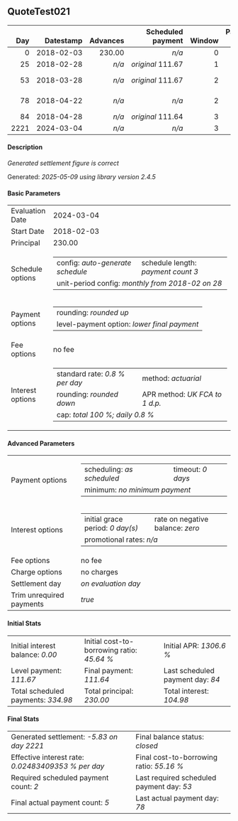 <h2>QuoteTest021</h2>
<table>
    <thead style="vertical-align: bottom;">
        <th class="ci00" style="text-align: right;">Day</th>
        <th class="ci01" style="text-align: right;">Datestamp</th>
        <th class="ci02" style="text-align: right;">Advances</th>
        <th class="ci03" style="text-align: right;">Scheduled payment</th>
        <th class="ci04" style="text-align: right;">Window</th>
        <th class="ci05" style="text-align: right;">Payment due</th>
        <th class="ci06" style="text-align: right;">Actual payments</th>
        <th class="ci07" style="text-align: right;">Generated payment</th>
        <th class="ci08" style="text-align: right;">Net effect</th>
        <th class="ci09" style="text-align: right;">Payment status</th>
        <th class="ci10" style="text-align: right;">Balance status</th>
        <th class="ci11" style="text-align: right;">Actuarial interest</th>
        <th class="ci12" style="text-align: right;">New interest</th>
        <th class="ci13" style="text-align: right;">Interest portion</th>
        <th class="ci14" style="text-align: right;">Principal portion</th>
        <th class="ci15" style="text-align: right;">Interest balance</th>
        <th class="ci16" style="text-align: right;">Principal balance</th>
        <th class="ci17" style="text-align: right;">Settlement figure</th>
    </thead>
    <tr style="text-align: right;">
        <td class="ci00">0</td>
        <td class="ci01" style="white-space: nowrap;">2018-02-03</td>
        <td class="ci02">230.00</td>
        <td class="ci03" style="white-space: nowrap;"><i>n/a<i></td>
        <td class="ci04">0</td>
        <td class="ci05">0.00</td>
        <td class="ci06"><i>n/a</i></td>
        <td class="ci07"><i>n/a</i></td>
        <td class="ci08">0.00</td>
        <td class="ci09"><i>none&nbsp;scheduled</i></td>
        <td class="ci10">open</td>
        <td class="ci11">0.0000</td>
        <td class="ci12">0.0000</td>
        <td class="ci13">0.00</td>
        <td class="ci14">0.00</td>
        <td class="ci15">0.0000</td>
        <td class="ci16">230.00</td>
        <td class="ci17">230.00</td>
    </tr>
    <tr style="text-align: right;">
        <td class="ci00">25</td>
        <td class="ci01" style="white-space: nowrap;">2018-02-28</td>
        <td class="ci02"><i>n/a</i></td>
        <td class="ci03" style="white-space: nowrap;"><i>original</i> 111.67</td>
        <td class="ci04">1</td>
        <td class="ci05">111.67</td>
        <td class="ci06"><i>confirmed</i>&nbsp;72.54</td>
        <td class="ci07"><i>n/a</i></td>
        <td class="ci08">72.54</td>
        <td class="ci09"><i>paid&nbsp;later&nbsp;owing</i>&nbsp;39.13</td>
        <td class="ci10">open</td>
        <td class="ci11">46.0000</td>
        <td class="ci12">46.0000</td>
        <td class="ci13">46.00</td>
        <td class="ci14">26.54</td>
        <td class="ci15">0.0000</td>
        <td class="ci16">203.46</td>
        <td class="ci17">203.46</td>
    </tr>
    <tr style="text-align: right;">
        <td class="ci00">53</td>
        <td class="ci01" style="white-space: nowrap;">2018-03-28</td>
        <td class="ci02"><i>n/a</i></td>
        <td class="ci03" style="white-space: nowrap;"><i>original</i> 111.67</td>
        <td class="ci04">2</td>
        <td class="ci05">111.67</td>
        <td class="ci06">72.54&nbsp;<i>failed</i><br/><i>confirmed</i>&nbsp;72.54</td>
        <td class="ci07"><i>n/a</i></td>
        <td class="ci08">72.54</td>
        <td class="ci09"><i>paid&nbsp;later&nbsp;in&nbsp;full</i></td>
        <td class="ci10">open</td>
        <td class="ci11">45.5750</td>
        <td class="ci12">45.5750</td>
        <td class="ci13">45.57</td>
        <td class="ci14">26.97</td>
        <td class="ci15">0.0000</td>
        <td class="ci16">176.49</td>
        <td class="ci17">176.49</td>
    </tr>
    <tr style="text-align: right;">
        <td class="ci00">78</td>
        <td class="ci01" style="white-space: nowrap;">2018-04-22</td>
        <td class="ci02"><i>n/a</i></td>
        <td class="ci03" style="white-space: nowrap;"><i>n/a<i></td>
        <td class="ci04">2</td>
        <td class="ci05">0.00</td>
        <td class="ci06"><i>confirmed</i>&nbsp;72.54<br/><i>confirmed</i>&nbsp;145.07</td>
        <td class="ci07"><i>n/a</i></td>
        <td class="ci08">217.61</td>
        <td class="ci09"><i>extra&nbsp;payment</i></td>
        <td class="ci10">refund&nbsp;due</td>
        <td class="ci11">35.2980</td>
        <td class="ci12">35.2980</td>
        <td class="ci13">35.29</td>
        <td class="ci14">182.32</td>
        <td class="ci15">0.0000</td>
        <td class="ci16">-5.83</td>
        <td class="ci17">-5.83</td>
    </tr>
    <tr style="text-align: right;">
        <td class="ci00">84</td>
        <td class="ci01" style="white-space: nowrap;">2018-04-28</td>
        <td class="ci02"><i>n/a</i></td>
        <td class="ci03" style="white-space: nowrap;"><i>original</i> 111.64</td>
        <td class="ci04">3</td>
        <td class="ci05">0.00</td>
        <td class="ci06"><i>n/a</i></td>
        <td class="ci07"><i>n/a</i></td>
        <td class="ci08">0.00</td>
        <td class="ci09"><i>no&nbsp;longer&nbsp;required</i></td>
        <td class="ci10">refund&nbsp;due</td>
        <td class="ci11">0.0000</td>
        <td class="ci12">0.0000</td>
        <td class="ci13">0.00</td>
        <td class="ci14">0.00</td>
        <td class="ci15">0.0000</td>
        <td class="ci16">-5.83</td>
        <td class="ci17">-5.83</td>
    </tr>
    <tr style="text-align: right;">
        <td class="ci00">2221</td>
        <td class="ci01" style="white-space: nowrap;">2024-03-04</td>
        <td class="ci02"><i>n/a</i></td>
        <td class="ci03" style="white-space: nowrap;"><i>n/a<i></td>
        <td class="ci04">3</td>
        <td class="ci05">0.00</td>
        <td class="ci06"><i>n/a</i></td>
        <td class="ci07">-5.83</td>
        <td class="ci08">-5.83</td>
        <td class="ci09"><i>generated</i></td>
        <td class="ci10">closed</td>
        <td class="ci11">0.0000</td>
        <td class="ci12">0.0000</td>
        <td class="ci13">0.00</td>
        <td class="ci14">-5.83</td>
        <td class="ci15">0.0000</td>
        <td class="ci16">0.00</td>
        <td class="ci17">0.00</td>
    </tr>
</table>
<h4>Description</h4>
<p><i>Generated settlement figure is correct</i></p>
<p>Generated: <i>2025-05-09 using library version 2.4.5</i></p>
<h4>Basic Parameters</h4>
<table>
    <tr>
        <td>Evaluation Date</td>
        <td>2024-03-04</td>
    </tr>
    <tr>
        <td>Start Date</td>
        <td>2018-02-03</td>
    </tr>
    <tr>
        <td>Principal</td>
        <td>230.00</td>
    </tr>
    <tr>
        <td>Schedule options</td>
        <td>
            <table>
                <tr>
                    <td>config: <i>auto-generate schedule</i></td>
                    <td>schedule length: <i><i>payment count</i> 3</i></td>
                </tr>
                <tr>
                    <td colspan="2" style="white-space: nowrap;">unit-period config: <i>monthly from 2018-02 on 28</i></td>
                </tr>
            </table>
        </td>
    </tr>
    <tr>
        <td>Payment options</td>
        <td>
            <table>
                <tr>
                    <td>rounding: <i>rounded up</i></td>
                </tr>
                <tr>
                    <td>level-payment option: <i>lower&nbsp;final&nbsp;payment</i></td>
                </tr>
            </table>
        </td>
    </tr>
    <tr>
        <td>Fee options</td>
        <td>no fee
        </td>
    </tr>
    <tr>
        <td>Interest options</td>
        <td>
            <table>
                <tr>
                    <td>standard rate: <i>0.8 % per day</i></td>
                    <td>method: <i>actuarial</i></td>
                </tr>
                <tr>
                    <td>rounding: <i>rounded down</i></td>
                    <td>APR method: <i>UK FCA to 1 d.p.</i></td>
                </tr>
                <tr>
                    <td colspan="2">cap: <i>total 100 %; daily 0.8 %</td>
                </tr>
            </table>
        </td>
    </tr>
</table>
<h4>Advanced Parameters</h4>
<table>
    <tr>
        <td>Payment options</td>
        <td>
                <table>
                    <tr>
                        <td>scheduling: <i>as scheduled</i></td>
                        <td>timeout: <i>0 days</i></td>
                    </tr>
                    <tr>
                        <td colspan="2">minimum: <i>no&nbsp;minimum&nbsp;payment</i></td>
                    </tr>
                </table>
        </td>
    </tr>
    <tr>
        <td>Interest options</td>
        <td>
            <table>
                <tr>
                    <td>initial grace period: <i>0 day(s)</i></td>
                    <td>rate on negative balance: <i>zero</i></td>
                </tr>
                <tr>
                    <td colspan="2">promotional rates: <i><i>n/a</i></i></td>
                </tr>
            </table>
        </td>
    </tr>
    <tr>
        <td>Fee options</td>
        <td>no fee
        </td>
    </tr>
    <tr>
        <td>Charge options</td>
        <td>no charges
        </td>
    </tr>
    <tr>
        <td>Settlement day</td><td><i><i>on evaluation day</i></i></td>
    </tr>
    <tr>
        <td>Trim unrequired payments</td><td><i>true</i></td>
    </tr>
</table>
<h4>Initial Stats</h4>
<table>
    <tr>
        <td>Initial interest balance: <i>0.00</i></td>
        <td>Initial cost-to-borrowing ratio: <i>45.64 %</i></td>
        <td>Initial APR: <i>1306.6 %</i></td>
    </tr>
    <tr>
        <td>Level payment: <i>111.67</i></td>
        <td>Final payment: <i>111.64</i></td>
        <td>Last scheduled payment day: <i>84</i></td>
    </tr>
    <tr>
        <td>Total scheduled payments: <i>334.98</i></td>
        <td>Total principal: <i>230.00</i></td>
        <td>Total interest: <i>104.98</i></td>
    </tr>
</table>
<h4>Final Stats</h4>
<table>
    <tr>
        <td>Generated settlement: <i>-5.83 on day 2221</i></td>
        <td>Final balance status: <i>closed</i></td>
    </tr>
    <tr>
        <td>Effective interest rate: <i>0.02483409353 % per day</i></td>
        <td>Final cost-to-borrowing ratio: <i>55.16 %</i></td>
    </tr>
    <tr>
        <td>Required scheduled payment count: <i>2</i></td>
        <td>Last required scheduled payment day: <i>53</i></td>
    </tr>
    <tr>
        <td>Final actual payment count: <i>5</i></td>
        <td>Last actual payment day: <i>78</i></td>
    </tr>
</table>
